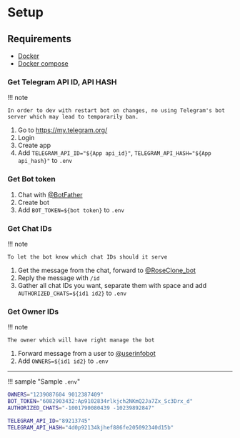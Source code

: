 # Setup

## Requirements

- [Docker](https://www.docker.com/)
- [Docker compose](https://docs.docker.com/compose/)

### Get Telegram API ID, API HASH

!!! note

    In order to dev with restart bot on changes, no using Telegram's bot server which may lead to temporarily ban.

1. Go to <https://my.telegram.org/>
2. Login
3. Create app
4. Add `TELEGRAM_API_ID="${App api_id}"`, `TELEGRAM_API_HASH="${App api_hash}"` to `.env`

### Get Bot token

1. Chat with [@BotFather](https://t.me/BotFather)
2. Create bot
3. Add `BOT_TOKEN=${bot token}` to `.env`

### Get Chat IDs

!!! note

    To let the bot know which chat IDs should it serve

1. Get the message from the chat, forward to [@RoseClone_bot](https://t.me/MissRose_bot)
2. Reply the message with `/id`
3. Gather all chat IDs you want, separate them with space and add `AUTHORIZED_CHATS=${id1 id2}` to `.env`

### Get Owner IDs

!!! note

    The owner which will have right manage the bot

1. Forward message from a user to [@userinfobot](https://t.me/userinfobot)
2. Add `OWNERS=${id1 id2}` to `.env`

---

!!! sample "Sample `.env`"

```sh
OWNERS="1239087604 9012387409"
BOT_TOKEN="6082903432:Ap9102834rlkjch2NKmQ2Ja7Zx_Sc3Drx_d"
AUTHORIZED_CHATS="-1001790080439 -10239892847"

TELEGRAM_API_ID="89213745"
TELEGRAM_API_HASH="4d0p92134kjhef886fe205092340d15b"
```
